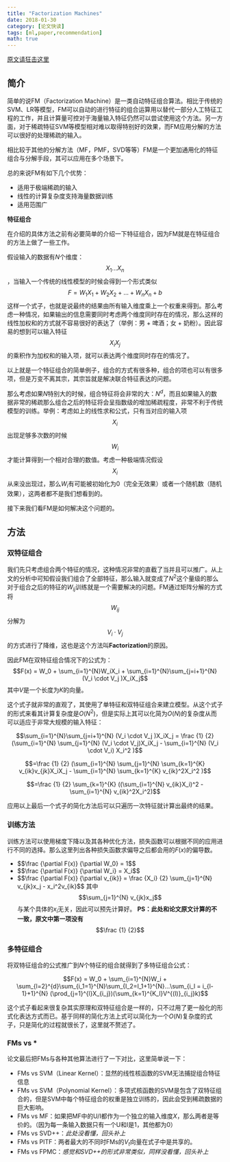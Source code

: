 ```yaml
---
title: "Factorization Machines"
date: 2018-01-30
category: [论文快读]
tags: [ml,paper,recommendation]
math: true
---
```


[原文请狂击这里](https://www.csie.ntu.edu.tw/~b97053/paper/Rendle2010FM.pdf)

## 简介

简单的说FM（Factorization Machine）是一类自动特征组合算法。相比于传统的SVM、LR等模型，FM可以自动的进行特征的组合运算用以替代一部分人工特征工程的工作，并且计算量可控对于海量输入特征仍然可以尝试使用这个方法。另一方面，对于稀疏特征SVM等模型相对难以取得特别好的效果，而FM应用分解的方法可以很好的处理稀疏的输入。

相比较于其他的分解方法（MF，PMF，SVD等等）FM是一个更加通用化的特征组合与分解手段，其可以应用在多个场景下。

总的来说FM有如下几个优势：

* 适用于极端稀疏的输入
* 线性的计算复杂度支持海量数据训练
* 适用范围广

**特征组合**

在介绍的具体方法之前有必要简单的介绍一下特征组合，因为FM就是在特征组合的方法上做了一些工作。

假设输入的数据有$N$个维度：$$X_1...X_n$$，当输入一个传统的线性模型的时候会得到一个形式类似$$F = W_1X_1 + W_2X_2 + ... + W_nX_n + b$$这样一个式子，也就是说最终的结果由所有输入维度乘上一个权重来得到。那么考虑一种情况，如果输出的信息需要同时考虑两个维度同时存在的情况，那么这样的线性加权和的方式就不容易很好的表达了（举例：男 + 啤酒；女 + 奶粉）。因此容易的想到可以输入特征$$X_iX_j$$的乘积作为加权和的输入项，就可以表达两个维度同时存在的情况了。

以上就是一个特征组合的简单例子，组合的方式有很多种，组合的项也可以有很多项，但是万变不离其宗，其宗旨就是解决联合特征表达的问题。

那么考虑如果$N$特别大的时候，组合特征将会非常的大：$N^d$，而且如果输入的数据非常的稀疏那么组合之后的特征将会呈指数级的增加稀疏程度，非常不利于传统模型的训练。举例：考虑如上的线性求和公式，只有当对应的输入项$$X_i$$出现足够多次数的时候$$W_i$$才能计算得到一个相对合理的数值。考虑一种极端情况假设$$X_i$$从来没出现过，那么$W_i$有可能被初始化为0（完全无效果）或者一个随机数（随机效果），这两者都不是我们想看到的。

接下来我们看FM是如何解决这个问题的。

## 方法

### 双特征组合

我们先只考虑组合两个特征的情况，这种情况非常的直截了当并且可以推广。从上文的分析中可知假设我们组合了全部特征，那么输入就变成了$N^2$这个量级的那么对于组合之后的特征的$W_{ij}$训练就是一个需要解决的问题。FM通过矩阵分解的方式将$$W_{ij}$$分解为$$V_i \cdot V_j$$的方式进行了降维，这也是这个方法叫**Factorization**的原因。

因此FM在双特征组合情况下的公式为：$$F(x) = W_0 + \sum_{i=1}^{N}W_iX_i + \sum_{i=1}^{N}\sum_{j=i+1}^{N} (V_i \cdot V_j )X_iX_j$$其中$V$是一个长度为$K$的向量。

这个式子就非常的直观了，其使用了单特征和双特征组合来建立模型。从这个式子的形式来看其计算复杂度是$O(N^2)$，但是实际上其可以化简为$O(N)$的复杂度从而可以适应于非常大规模的输入特征：

$$\sum_{i=1}^{N}\sum_{j=i+1}^{N} (V_i \cdot V_j )X_iX_j = \frac {1} {2} (\sum_{i=1}^{N} \sum_{j=1}^{N} (V_i \cdot V_j)X_iX_j - \sum_{i=1}^{N} (V_i \cdot V_i) X_i^2 )$$

$$=\frac {1} {2} (\sum_{i=1}^{N} \sum_{j=1}^{N} \sum_{k=1}^{K} v_{ik}v_{jk}X_iX_j - \sum_{i=1}^{N} \sum_{k=1}^{K} v_{ik}^2X_i^2 )$$

$$=\frac {1} {2} \sum_{k=1}^{K} ((\sum_{i=1}^{N} v_{ik}X_i)^2 - \sum_{i=1}^{N} v_{ik}^2X_i^2)$$

应用以上最后一个式子的简化方法后可以只遍历一次特征就计算出最终的结果。

### 训练方法

训练方法可以使用梯度下降以及其各种优化方法，损失函数可以根据不同的应用进行不同的选择。那么这里列出各种损失函数求偏导之后都会用的$F(x)$的偏导数。

* \$$\frac {\partial F(x)} {\partial W_0} = 1$$
* \$$\frac {\partial F(x)} {\partial W_i} = X_i$$
* \$$\frac {\partial F(x)} {\partial v_{ik}} = \frac {X_i} {2} \sum_{j=1}^{N} v_{jk}x_j - x_i^2v_{ik}$$
  其中$$\sum_{j=1}^{N} v_{jk}x_j$$与某个具体的$x_i$无关，因此可以预先计算好。
  **PS：此处和论文原文计算的不一致，原文中第一项没有**$$\frac {1} {2}$$



### 多特征组合

将双特征组合的公式推广到$N$个特征的组合就得到了多特征组合公式：

$$F(x) = W_0 + \sum_{i=1}^{N}W_i + \sum_{l=2}^{d}\sum_{i_1=1}^{N}\sum_{I_2=I_1+1}^{N}...\sum_{i_l = i_{l-1}+1}^{N} (\prod_{j=1}^{l}X_{i_j})(\sum_{k=1}^{K_l}V^{(l)}_{i_j}k)$$

这个式子看起来很复杂其实原理和双特征组合是一样的，只不过用了更一般化的形式化表达方式而已。基于同样的简化方法上式可以简化为一个$O(N)$复杂度的式子，只是简化的过程就很长了，这里就不赘述了。

### FMs vs *

论文最后把FMs与各种其他算法进行了一下对比，这里简单说一下：

* FMs vs SVM（Linear Kernel）：显然的线性核函数的SVM无法捕捉组合特征信息
* FMs vs SVM（Polynomial Kernel）：多项式核函数的SVM是包含了双特征组合的，但是SVM中每个特征组合的权重是独立训练的，因此会受到稀疏数据的巨大影响。
* FMs vs MF：如果把MF中的U/I都作为一个独立的输入维度$X$，那么两者是等价的。（因为每一条输入数据只有一个U和I是1，其他都为0）
* FMs vs SVD++：*此处没看懂，回头补上*
* FMs vs PITF：两者最大的不同时FMs的$V_t$向量在式子中是共享的。
* FMs vs FPMC：*感觉和SVD++的形式非常类似，同样没看懂，回头补上*
